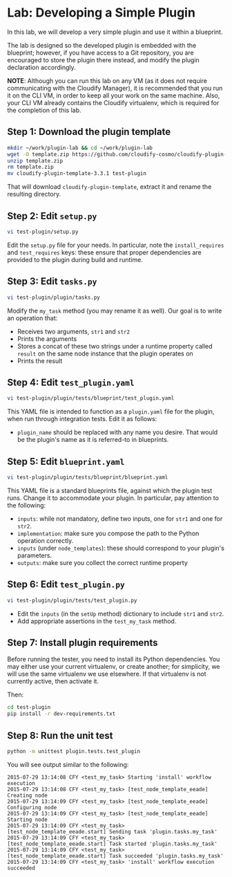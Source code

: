 # Lab: Developing a Simple Plugin

In this lab, we will develop a very simple plugin and use it within a blueprint.

The lab is designed so the developed plugin is embedded with the blueprint; however, if you have access to a Git repository, you are encouraged to store the plugin there instead, and modify the plugin declaration accordingly.

**NOTE**: Although you can run this lab on any VM (as it does not require communicating with the Cloudify Manager), it is recommended that you run it on the
CLI VM, in order to keep all your work on the same machine. Also, your CLI VM already contains the Cloudify virtualenv, which is required for the completion of this lab. 

## Step 1: Download the plugin template

```bash
mkdir ~/work/plugin-lab && cd ~/work/plugin-lab
wget -O template.zip https://github.com/cloudify-cosmo/cloudify-plugin-template/archive/3.3.1.zip
unzip template.zip
rm template.zip
mv cloudify-plugin-template-3.3.1 test-plugin
```

That will download `cloudify-plugin-template`, extract it and rename the resulting directory.

## Step 2: Edit `setup.py`

```bash
vi test-plugin/setup.py
```

Edit the `setup.py` file for your needs. In particular, note the `install_requires` and `test_requires` keys: these ensure that proper dependencies are provided to the plugin during build and runtime.

## Step 3: Edit `tasks.py`

```bash
vi test-plugin/plugin/tasks.py
```

Modify the `my_task` method (you may rename it as well). Our goal is to write an operation that:

* Receives two arguments, `str1` and `str2`
* Prints the arguments
* Stores a concat of these two strings under a runtime property called `result` on the same node instance that the plugin operates on
* Prints the result

## Step 4: Edit `test_plugin.yaml`

```bash
vi test-plugin/plugin/tests/blueprint/test_plugin.yaml
```

This YAML file is intended to function as a `plugin.yaml` file for the plugin, when run through integration tests. Edit it as follows:

* `plugin_name` should be replaced with any name you desire. That would be the plugin's name as it is referred-to in blueprints.

## Step 5: Edit `blueprint.yaml`

```bash
vi test-plugin/plugin/tests/blueprint/blueprint.yaml
```

This YAML file is a standard blueprints file, against which the plugin test runs. Change it to accommodate your plugin. In particular, pay attention to the following:

* `inputs`: while not mandatory, define two inputs, one for `str1` and one for `str2`.
* `implementation`: make sure you compose the path to the Python operation correctly.
* `inputs` (under `node_templates`): these should correspond to your plugin's parameters.
* `outputs`: make sure you collect the correct runtime property

## Step 6: Edit `test_plugin.py`

```bash
vi test-plugin/plugin/tests/test_plugin.py
```

* Edit the `inputs` (in the `setUp` method) dictionary to include `str1` and `str2`.
* Add appropriate assertions in the `test_my_task` method.

## Step 7: Install plugin requirements

Before running the tester, you need to install its Python dependencies. You may either use your current virtualenv, or create another; for simplicity, we will use the same virtualenv
we use elsewhere. If that virtualenv is not currently active, then activate it.

Then:

```bash
cd test-plugin
pip install -r dev-requirements.txt
```

## Step 8: Run the unit test

```bash
python -m unittest plugin.tests.test_plugin
```

You will see output similar to the following:

```
2015-07-29 13:14:08 CFY <test_my_task> Starting 'install' workflow execution
2015-07-29 13:14:08 CFY <test_my_task> [test_node_template_eeade] Creating node
2015-07-29 13:14:09 CFY <test_my_task> [test_node_template_eeade] Configuring node
2015-07-29 13:14:09 CFY <test_my_task> [test_node_template_eeade] Starting node
2015-07-29 13:14:09 CFY <test_my_task> [test_node_template_eeade.start] Sending task 'plugin.tasks.my_task'
2015-07-29 13:14:09 CFY <test_my_task> [test_node_template_eeade.start] Task started 'plugin.tasks.my_task'
2015-07-29 13:14:09 CFY <test_my_task> [test_node_template_eeade.start] Task succeeded 'plugin.tasks.my_task'
2015-07-29 13:14:09 CFY <test_my_task> 'install' workflow execution succeeded
```